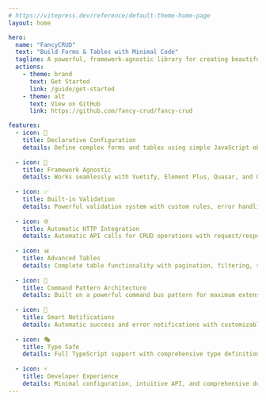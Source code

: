 ```yaml
---
# https://vitepress.dev/reference/default-theme-home-page
layout: home

hero:
  name: "FancyCRUD"
  text: "Build Forms & Tables with Minimal Code"
  tagline: A powerful, framework-agnostic library for creating beautiful forms and data tables with automatic CRUD operations, validation, and more.
  actions:
    - theme: brand
      text: Get Started
      link: /guide/get-started
    - theme: alt
      text: View on GitHub
      link: https://github.com/fancy-crud/fancy-crud

features:
  - icon: 🎯
    title: Declarative Configuration
    details: Define complex forms and tables using simple JavaScript objects. No more repetitive boilerplate code.
  
  - icon: 🎨
    title: Framework Agnostic
    details: Works seamlessly with Vuetify, Element Plus, Quasar, and Oruga UI. Choose your favorite UI framework.
  
  - icon: ✅
    title: Built-in Validation
    details: Powerful validation system with custom rules, error handling, and real-time feedback out of the box.
  
  - icon: 🌐
    title: Automatic HTTP Integration
    details: Automatic API calls for CRUD operations with request/response handling, interceptors, and notifications.
  
  - icon: 📊
    title: Advanced Tables
    details: Complete table functionality with pagination, filtering, sorting, inline editing, and form integration.
  
  - icon: 🔄
    title: Command Pattern Architecture
    details: Built on a powerful command bus pattern for maximum extensibility and testability.
  
  - icon: 🔔
    title: Smart Notifications
    details: Automatic success and error notifications with customizable handlers and interceptors.
  
  - icon: 🎭
    title: Type Safe
    details: Full TypeScript support with comprehensive type definitions for a better development experience.
  
  - icon: ⚡
    title: Developer Experience
    details: Minimal configuration, intuitive API, and comprehensive documentation to get you up and running quickly.
---
```


